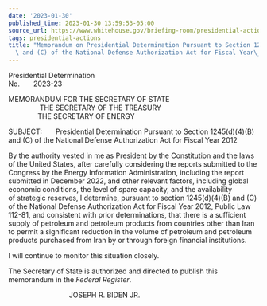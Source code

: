 ```yaml
---
date: '2023-01-30'
published_time: 2023-01-30 13:59:53-05:00
source_url: https://www.whitehouse.gov/briefing-room/presidential-actions/2023/01/30/memorandum-on-presidential-determination-pursuant-to-section-1245d4b-and-c-of-the-national-defense-authorization-act-for-fiscal-year-2012/
tags: presidential-actions
title: "Memorandum on Presidential Determination Pursuant to Section 1245(d)(4)(B)\
  \ and (C) of the National Defense Authorization Act for Fiscal Year\_2012"
---
```

 
Presidential Determination  
No.       2023-23          

MEMORANDUM FOR THE SECRETARY OF STATE  
                THE SECRETARY OF THE TREASURY  
               THE SECRETARY OF ENERGY

SUBJECT:       Presidential Determination Pursuant to
Section 1245(d)(4)(B) and (C) of the National Defense Authorization Act
for Fiscal Year 2012 

By the authority vested in me as President by the Constitution and the
laws of the United States, after carefully considering the reports
submitted to the Congress by the Energy Information Administration,
including the report submitted in December 2022, and other relevant
factors, including global economic conditions, the level of spare
capacity, and the availability of strategic reserves, I determine,
pursuant to section 1245(d)(4)(B) and (C) of the National Defense
Authorization Act for Fiscal Year 2012, Public Law 112-81, and
consistent with prior determinations, that there is a sufficient supply
of petroleum and petroleum products from countries other than Iran to
permit a significant reduction in the volume of petroleum and petroleum
products purchased from Iran by or through foreign financial
institutions.  
  
I will continue to monitor this situation closely.  
  
The Secretary of State is authorized and directed to publish this
memorandum in the *Federal Register*.

                               JOSEPH R. BIDEN JR.
